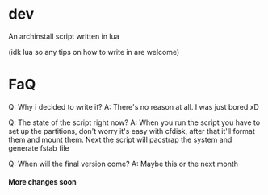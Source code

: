 # dev
An archinstall script written in lua

(idk lua so any tips on how to write in are welcome)

# FaQ

Q: Why i decided to write it?
A: There's no reason at all. I was just bored xD

Q: The state of the script right now?
A: When you run the script you have to set up the partitions, don't worry it's easy with cfdisk, after that it'll format them and mount them. Next the script will pacstrap the system and generate fstab file

Q: When will the final version come?
A: Maybe this or the next month

#### More changes soon
